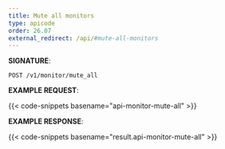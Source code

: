 ```yaml
---
title: Mute all monitors
type: apicode
order: 26.07
external_redirect: /api/#mute-all-monitors
---
```



**SIGNATURE**:

`POST /v1/monitor/mute_all`

**EXAMPLE REQUEST**:

{{< code-snippets basename="api-monitor-mute-all" >}}

**EXAMPLE RESPONSE**:

{{< code-snippets basename="result.api-monitor-mute-all" >}}
